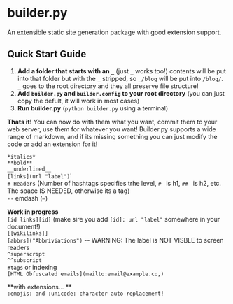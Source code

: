 # builder.py
An extensible static site generation package with good extension support. 

## Quick Start Guide

1. **Add a folder that starts with an `_`** (just `_` works too!) contents will be put into that folder but with the `_` stripped, so `_/blog` will be put into `/blog/`. `_` goes to the root directory and they all preserve file structure!
2. **Add `builder.py` and `builder.config` to your root directory** (you can just copy the defult, it will work in most cases) 
3. **Run builder.py** (`python builder.py` using a terminal) 

**Thats it!** You can now do with them what you want, commit them to your web server, use them for whatever you want! Builder.py supports a wide range of markdown, and if its missing something you can just modify the code or add an extension for it!

`*italics*`  
`**bold**`  
`__underlined__`  
`[links](url "label")`'  
`# Headers` (Number of hashtags specifies trhe level, `# ` is h1, `## ` is h2, etc. The space IS NEEDED, otherwise its a tag)   
`--` emdash (`—`)  

**Work in progress**  
`[id links][id]` (make sire you add `[id]: url "label"` somewhere in your document!)  
`[[wikilinks]]`  
`[abbrs]("Abbriviations")` -- WARNING: The label is NOT VISBLE to screen readers  
`^superscript`  
`^^subscript`  
`#tags` or indexing  
`[HTML Obfuscated emails](mailto:email@example.co,)`   

**with extensions... **   
`:emojis: and :unicode: character auto replacement!`  
